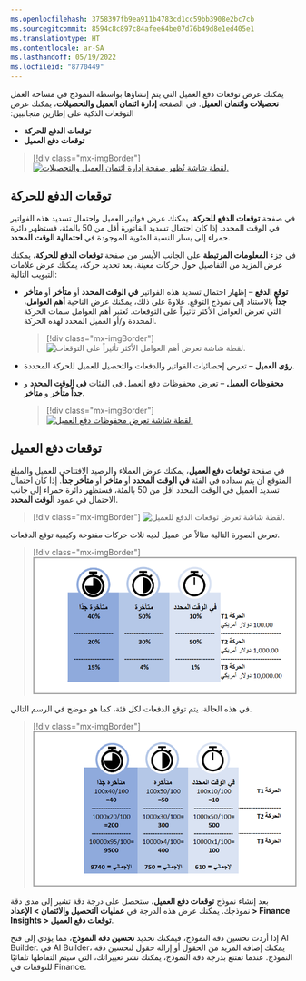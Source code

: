 ```yaml
---
ms.openlocfilehash: 3758397fb9ea911b4783cd1cc59bb3908e2bc7cb
ms.sourcegitcommit: 8594c8c897c84afee64be07d76b49d8e1ed405e1
ms.translationtype: HT
ms.contentlocale: ar-SA
ms.lasthandoff: 05/19/2022
ms.locfileid: "8770449"
---
```

يمكنك عرض توقعات دفع العميل التي يتم إنشاؤها بواسطة النموذج في مساحة العمل **تحصيلات وائتمان العميل**. في الصفحة **إدارة ائتمان العميل والتحصيلات‬‏‫**، يمكنك عرض التوقعات الذكية على إطارين متجانبين: 

- **توقعات الدفع للحركة**
- **توقعات دفع العميل**


> [!div class="mx-imgBorder"]
> [![لقطة شاشة تُظهر صفحة إدارة ائتمان العميل والتحصيلات.](../media/customer-credit-collections.png)](../media/customer-credit-collections.png#lightbox)

## <a name="transaction-payment-predictions"></a>توقعات الدفع للحركة
في صفحة **توقعات الدفع للحركة‬**، يمكنك عرض فواتير العميل واحتمال تسديد هذه الفواتير في الوقت المحدد. إذا كان احتمال تسديد الفاتورة أقل من 50 بالمئة، فستظهر دائرة حمراء إلى يسار النسبة المئوية الموجودة في **احتمالية الوقت المحدد‬**. 

في جزء **المعلومات المرتبطة‬** على الجانب الأيسر من صفحة **توقعات الدفع للحركة‬**، يمكنك عرض المزيد من التفاصيل حول حركات معينة. بعد تحديد حركة، يمكنك عرض علامات التبويب التالية: 

- **توقع الدفع** – إظهار احتمال تسديد هذه الفواتير **في الوقت المحدد** أو **متأخر** أو **متأخر‏‎ جداً** بالاستناد إلى نموذج التوقع. علاوةً على ذلك، يمكنك عرض الناحية **أهم العوامل‬**، التي تعرض العوامل الأكثر تأثيراً على التوقعات. تُعتبر أهم العوامل سمات الحركة المحددة و/أو العميل المحدد لهذه الحركة.
  
    > [!div class="mx-imgBorder"]
    > ![لقطة شاشة تعرض أهم العوامل الأكثر تأثيراً على التوقعات.](../media/top-factors.png)


- **رؤى العميل** – تعرض إحصائيات الفواتير والدفعات والتحصيل للعميل للحركة المحددة.
- **محفوظات العميل** – تعرض محفوظات دفع العميل في الفئات **في الوقت المحدد** و **متأخر** و **متأخر‏‎ جداً**.
  
    > [!div class="mx-imgBorder"]
    > [![لقطة شاشة تعرض محفوظات دفع العميل.](../media/customer-history.png)](../media/customer-history.png#lightbox)

## <a name="customer-payment-predictions"></a>توقعات دفع العميل
في صفحة **توقعات دفع العميل**، يمكنك عرض العملاء والرصيد الافتتاحي للعميل والمبلغ المتوقع أن يتم سداده في الفئة **في الوقت المحدد** أو **متأخر** أو **متأخر جداً**. إذا كان احتمال تسديد العميل في الوقت المحدد أقل من 50 بالمئة، فستظهر دائرة حمراء إلى جانب الاحتمال في عمود **الوقت المحدد**.
 
> [!div class="mx-imgBorder"]
> ![لقطة شاشة تعرض توقعات الدفع للعميل.](../media/payment-predictions-per-customer.png)

تعرض الصورة التالية مثالاً عن عميل لديه ثلاث حركات مفتوحة وكيفية توقع الدفعات.
 
> [!div class="mx-imgBorder"]
> ![لقطة شاشة تعرض احتمالات الحركة.](../media/transaction-probabilities.png)


في هذه الحالة، يتم توقع الدفعات لكل فئة، كما هو موضح في الرسم التالي.
 
> [!div class="mx-imgBorder"]
> ![لقطة شاشة تعرض الحركات المفتوحة المتوقعة لكل فئة.](../media/open-transactions.png)


بعد إنشاء نموذج **توقعات دفع العميل**، ستحصل على درجة دقة تشير إلى مدى دقة نموذجك. يمكنك عرض هذه الدرجة في **عمليات التحصيل والائتمان‬ > الإعداد > Finance Insights > توقعات دفع العميل**. 

إذا أردت تحسين دقة النموذج، فيمكنك تحديد **تحسين دقة النموذج**، مما يؤدي إلى فتح AI Builder. في AI Builder، يمكنك إضافة المزيد من الحقول أو إزالة حقول لتحسين دقة النموذج. عندما تقتنع بدرجة دقة النموذج، يمكنك نشر تغييراتك، التي سيتم التقاطها تلقائيًا للتوقعات في Finance.

